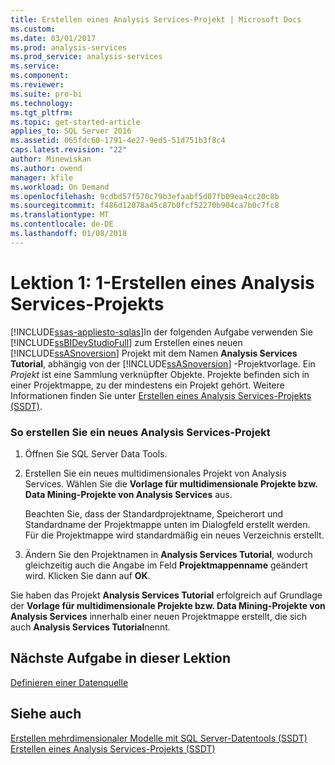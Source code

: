 ```yaml
---
title: Erstellen eines Analysis Services-Projekt | Microsoft Docs
ms.custom: 
ms.date: 03/01/2017
ms.prod: analysis-services
ms.prod_service: analysis-services
ms.service: 
ms.component: 
ms.reviewer: 
ms.suite: pro-bi
ms.technology: 
ms.tgt_pltfrm: 
ms.topic: get-started-article
applies_to: SQL Server 2016
ms.assetid: 065fdc60-1791-4e27-9ed5-51d751b3f8c4
caps.latest.revision: "22"
author: Minewiskan
ms.author: owend
manager: kfile
ms.workload: On Demand
ms.openlocfilehash: 9cdbd57f570c79b3efaabf5d07fb09ea4cc20c8b
ms.sourcegitcommit: f486d12078a45c87b0fcf52270b904ca7b0c7fc8
ms.translationtype: MT
ms.contentlocale: de-DE
ms.lasthandoff: 01/08/2018
---
```

# <a name="lesson-1-1---creating-an-analysis-services-project"></a>Lektion 1: 1-Erstellen eines Analysis Services-Projekts
[!INCLUDE[ssas-appliesto-sqlas](../includes/ssas-appliesto-sqlas.md)]In der folgenden Aufgabe verwenden Sie [!INCLUDE[ssBIDevStudioFull](../includes/ssbidevstudiofull-md.md)] zum Erstellen eines neuen [!INCLUDE[ssASnoversion](../includes/ssasnoversion-md.md)] Projekt mit dem Namen **Analysis Services Tutorial**, abhängig von der [!INCLUDE[ssASnoversion](../includes/ssasnoversion-md.md)] -Projektvorlage. Ein *Projekt* ist eine Sammlung verknüpfter Objekte. Projekte befinden sich in einer Projektmappe, zu der mindestens ein Projekt gehört. Weitere Informationen finden Sie unter [Erstellen eines Analysis Services-Projekts &#40;SSDT&#41;](../analysis-services/multidimensional-models/create-an-analysis-services-project-ssdt.md).  
  
### <a name="to-create-a-new-analysis-services-project"></a>So erstellen Sie ein neues Analysis Services-Projekt  
  
1.  Öffnen Sie SQL Server Data Tools.  
  
  
2.  Erstellen Sie ein neues multidimensionales Projekt von Analysis Services. Wählen Sie die **Vorlage für multidimensionale Projekte bzw. Data Mining-Projekte von Analysis Services** aus.  
  
    Beachten Sie, dass der Standardprojektname, Speicherort und Standardname der Projektmappe unten im Dialogfeld erstellt werden. Für die Projektmappe wird standardmäßig ein neues Verzeichnis erstellt.  
  
3.  Ändern Sie den Projektnamen in **Analysis Services Tutorial**, wodurch gleichzeitig auch die Angabe im Feld **Projektmappenname** geändert wird. Klicken Sie dann auf **OK**.  
  
Sie haben das Projekt **Analysis Services Tutorial** erfolgreich auf Grundlage der **Vorlage für multidimensionale Projekte bzw. Data Mining-Projekte von Analysis Services** innerhalb einer neuen Projektmappe erstellt, die sich auch **Analysis Services Tutorial**nennt.  
  
## <a name="next-task-in-lesson"></a>Nächste Aufgabe in dieser Lektion  
[Definieren einer Datenquelle](../analysis-services/lesson-1-2-defining-a-data-source.md)  
  
## <a name="see-also"></a>Siehe auch  
[Erstellen mehrdimensionaler Modelle mit SQL Server-Datentools &#40;SSDT&#41;](../analysis-services/multidimensional-models/creating-multidimensional-models-using-sql-server-data-tools-ssdt.md)  
[Erstellen eines Analysis Services-Projekts &#40;SSDT&#41;](../analysis-services/multidimensional-models/create-an-analysis-services-project-ssdt.md)  
  
  
  
